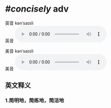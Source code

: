 # ***\#concisely*** adv
英音 kənˈsaɪsli  
英音
<audio src="./media/concisely1_AAC.aac" controls="controls"></audio>

美音 kənˈsaɪsli  
美音
<audio src="./media/concisely2_AAC.aac" controls="controls"></audio>



  

英文释义
---
### 1.**简明地，简练地，简洁地**  


